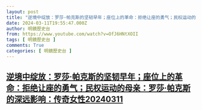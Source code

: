 ```yaml
---
layout: post
title: "逆境中绽放：罗莎·帕克斯的坚韧早年；座位上的革命：拒绝让座的勇气；民权运动的母亲：罗莎·帕克斯的深远影响：传奇女性20240311"
date: 2024-03-11T19:55:47.000Z
author: 明鏡歷史台
from: https://www.youtube.com/watch?v=OfJ6HNtXOII
tags: [ 明鏡歷史台 ]
comments: True
categories: [ 明鏡歷史台 ]
---
```

<!--1710186947000-->
[逆境中绽放：罗莎·帕克斯的坚韧早年；座位上的革命：拒绝让座的勇气；民权运动的母亲：罗莎·帕克斯的深远影响：传奇女性20240311](https://www.youtube.com/watch?v=OfJ6HNtXOII)
------

<div>

</div>
